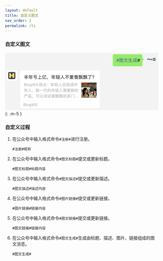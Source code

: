 ```yaml
---
layout: default
title: 自定义图文
nav_order: 2
permalink: /ti
---
```


### 自定义图文

![图文消息](./images/ti_d.jpg)
{: .m-5 }

### 自定义过程

1. 在公众号中输入格式命令`#注册#`进行注册。

	```
	#注册#昵称
	```


2. 在公众号中输入格式命令`#图文标题#`提交或更新标题。

	```
	#图文标题#标题内容
	```


3. 在公众号中输入格式命令`#图文描述#`提交或更新描述。

	```
	#图文描述#描述内容
	```


4. 在公众号中输入格式命令`#图片链接#`提交或更新链接。

	```
	#图片链接#链接内容
	```


5. 在公众号中输入格式命令`#图文链接#`提交或更新链接。

	```
	#图文链接#链接内容
	```

6. 在公众号中输入格式命令`#图文生成#`生成由标题、描述、图片、链接组成的图文消息。

	```
	#图文生成#
	```

